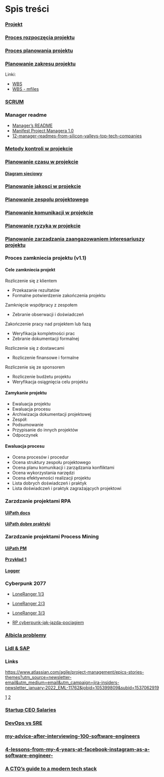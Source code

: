 # Spis treści

### [Projekt](files/zpi-co-to-jest-projekt-2019.pdf)

### [Proces rozpoczęcia projektu](files/zpi-proces-rozpoczecia-projektu-2019.pdf)

### [Proces planowania projektu](files/zpi-proces-planowania-projektu-2019.pdf)

### [Planowanie zakresu projektu](files/zpi-planowanie-zakresu-projektu-2019.pdf)
Linki:
- [WBS](http://drupal.czoba.com/node/117)
- [WBS - mfiles](https://mfiles.pl/pl/index.php/Struktura_podzia%C5%82u_pracy)

### [SCRUM](files/2020-Scrum-Guide-Polish.pdf)

### Manager readme 
- [Manager’s README](https://bulldogjob.pl/articles/1111-manager-s-readme-czym-jest-i-jak-moze-pomoc)
- [Manifest Project Managera 1.0](https://kjarocka.pl/zarzadzanie-projektami/podpisz-manifest-project-managera/)
- [12-manager-readmes-from-silicon-valleys-top-tech-companies](https://hackernoon.com/12-manager-readmes-from-silicon-valleys-top-tech-companies-26588a660afe)

### [Metody kontroli w projekcie](https://mfiles.pl/pl/index.php/Metody_kontroli_w_projekcie)


### [Planowanie czasu w projekcie](http://pkisiel.info/docs/zpi-planowanie-czasu-w-projekcie-2019.pdf)

#### [Diagram sieciowy](http://www.zarzadzajonline.pl/publikacje/art6,zarzadzanie-projektami.html)

### [Planowanie jakosci w projekcie](http://pkisiel.info/docs/zpi-planowanie-jakosci-w-projekcie-2019.pdf)

### [Planowanie zespolu projektowego](http://pkisiel.info/docs/zpi-planowanie-zespolu-projektowego-2019.pdf)

### [Planowanie komunikacji w projekcie]()

### [Planowanie ryzyka w projekcie]()

### [Planowanie zarzadzania zaangazowaniem interesariuszy projektu]()

### Proces zamkniecia projektu (v1.1)

#### Cele zamkniecia projekt
Rozliczenie się z klientem
- Przekazanie rezultatów
- Formalne potwierdzenie zakończenia projektu

Zamknięcie współpracy z zespołem
- Zebranie obserwacji i doświadczeń

Zakończenie pracy nad projektem lub fazą
- Weryfikacja kompletności prac
- Zebranie dokumentacji formalnej

Rozliczenie się z dostawcami
- Rozliczenie finansowe i formalne

Rozliczenie się ze sponsorem
- Rozliczenie budżetu projektu
- Weryfikacja osiągnięcia celu projektu

#### Zamykanie projektu
- Ewaluacja projektu
- Ewaluacja procesu
- Archiwizacja dokumentacji projektowej
- Zespół:
 - Podsumowanie
 - Przypisanie do innych projektów
 - Odpoczynek

#### Ewaluacja procesu
- Ocena procesów i procedur
- Ocena struktury zespołu projektowego
- Ocena planu komunikacji i zarządzania konfliktami
- Ocena wykorzystania narzędzi
- Ocena efektywności realizacji projektu
- Lista dobrych doświadczeń i praktyk
- Lista doświadczeń i praktyk zagrażających projektowi

### Zarzdzanie projektami RPA

#### [UiPath docs](https://docs.uipath.com/studio/docs/tutorials)

#### [UiPath dobre praktyki](https://docs.uipath.com/studio/docs/project-organization)

### Zarzdzanie projektami Process Mining

#### [UiPath PM](https://www.uipath.com/rpa/what-is-process-mining)

#### [Przykład 1](https://fluxicon.com/blog/2017/01/how-to-perform-a-bottleneck-analysis-with-process-mining/)

#### [Logger](http://www.processmining.org/_media/presentations/event_logs_the_input_for_process_mining.pdf)

### Cyberpunk 2077

- [LoneRanger 1/3](https://www.wykop.pl/artykul/5857493/kalendarium-cyberpunk-2077-1-3/)
- [LoneRanger 2/3](https://www.wykop.pl/artykul/5857531/kalendarium-cyberpunk-2077-2-3/)
- [LoneRanger 3/3](https://www.wykop.pl/artykul/5857535/kalendarium-cyberpunk-2077-3-3/)

- [RP cyberpunk-jak-jazda-pociagiem](https://cyfrowa.rp.pl/gry-i-esport/57634-pracownicy-cd-projekt-cyberpunk-jak-jazda-pociagiem-bez-torow?utm_source=rp&utm_medium=teaser_redirect)

###  [Albicla problemy](https://antyweb.pl/albicla-problemy-polski-serwis/)

### [Lidl & SAP](https://it-consulting.pl/autoinstalator/wordpress/2018/08/11/porazka-za-2-mln-zl-lidl-wycofuje-sie-z-wdrozenia-sap/#.YBZsZmndiNw)



### Links

https://www.atlassian.com/agile/project-management/epics-stories-themes?utm_source=newsletter-email&utm_medium=email&utm_campaign=jira-insiders-newsletter_january-2022_EML-11762&jobid=105399809&subid=1537062919

[1](https://pl.pinterest.com/pin/153966881002024221/)
[2](https://pl.pinterest.com/pin/787355947331175599/)

### [Startup CEO Salaries](https://blossomstreetventures.medium.com/startup-ceo-salaries-5bebe0f89e14)

### [DevOps vs SRE ](https://www.youtube.com/watch?v=U918uxNKMRM&ab_channel=GoogleCloudPlatform)

### [my-advice-after-interviewing-100-software-engineers](https://medium.com/swlh/my-advice-after-interviewing-100-software-engineers-e34bc3cbc669)

### [4-lessons-from-my-4-years-at-facebook-instagram-as-a-software-engineer-](https://medium.com/swlh/4-lessons-from-my-4-years-at-facebook-instagram-as-a-software-engineer-cc0b7c18678)

### [A CTO’s guide to a modern tech stack](https://blog.runx.dev/a-ctos-guide-to-modern-tech-stack-a497d1b56de0)



